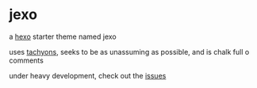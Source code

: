 # jexo

a [hexo][1] starter theme named jexo

uses [tachyons][2], seeks to be as unassuming as possible, and is chalk full o comments

under heavy development, check out the [issues][3]

[1]: https://hexo.io
[2]: http://tachyons.io
[3]: https://github.com/jchck/jexo/issues